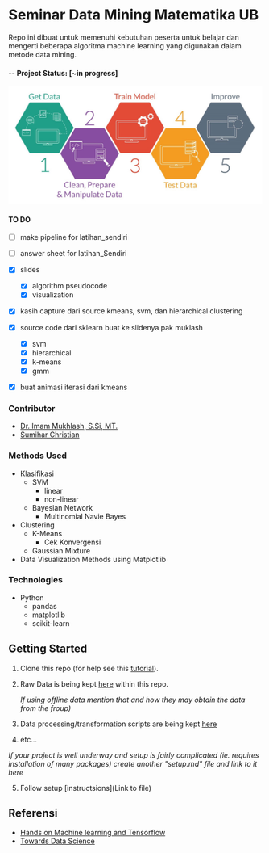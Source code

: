 
# Seminar Data Mining Matematika UB
Repo ini dibuat untuk memenuhi kebutuhan peserta untuk belajar dan mengerti beberapa algoritma machine learning yang digunakan dalam metode data mining. 

#### -- Project Status: [~in progress]
![](img/process.png)
#### TO DO 
- [ ] make pipeline for latihan_sendiri 
- [ ] answer sheet for latihan_Sendiri
- [x] slides 
  - [x] algorithm pseudocode 
  - [x] visualization 
- [x] kasih capture dari source kmeans, svm, dan hierarchical clustering 
- [x] source code dari sklearn buat ke slidenya pak muklash 
  - [x] svm
  - [x] hierarchical 
  - [x] k-means
  - [x] gmm 
- [x] buat animasi iterasi dari kmeans  


### Contributor
* [Dr. Imam Mukhlash, S.Si, MT.](https://www.researchgate.net/profile/Imam_Mukhlash)
* [Sumihar Christian](github.com/svmihar)

### Methods Used
* Klasifikasi
  * SVM 
    * linear
    * non-linear
  * Bayesian Network 
    * Multinomial Navie Bayes
* Clustering
  * K-Means
    * Cek Konvergensi
  * Gaussian Mixture
* Data Visualization Methods using Matplotlib

### Technologies
* Python 
  * pandas
  * matplotlib
  * scikit-learn

## Getting Started

1. Clone this repo (for help see this [tutorial](https://help.github.com/articles/cloning-a-repository/)).
2. Raw Data is being kept [here](https://github.com/svmihar/seminar-ub/blob/master/xclara.csv) within this repo.

    *If using offline data mention that and how they may obtain the data from the froup)*
    
3. Data processing/transformation scripts are being kept [here](https://github.com/svmihar/seminar-ub/blob/master/Seminar%20Data%20Mining%20Matematika%20UB.ipynb)
4. etc...

*If your project is well underway and setup is fairly complicated (ie. requires installation of many packages) create another "setup.md" file and link to it here*  

5. Follow setup [instructsions](Link to file)

## Referensi
* [Hands on Machine learning and Tensorflow](http://download.library1.org/main/1637000/1f5f9ed30df4b2547fb85c8c2349840b/Aur%C3%A9lien%20G%C3%A9ron%20-%20Hands-On%20Machine%20Learning%20with%20Scikit-Learn%20and%20TensorFlow_%20Concepts%2C%20Tools%2C%20and%20Techniques%20to%20Build%20Intelligent%20Systems-O%E2%80%99Reilly%20Media%20%282017%29.epub)
* [Towards Data Science](https://towardsdatascience.com/)
